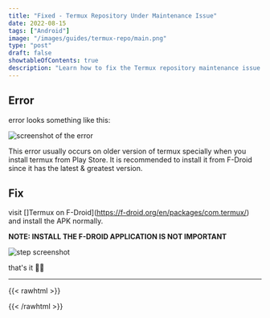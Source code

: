 ```yaml
---
title: "Fixed - Termux Repository Under Maintenance Issue"
date: 2022-08-15
tags: ["Android"]
image: "/images/guides/termux-repo/main.png"
type: "post"
draft: false
showtableOfContents: true
description: "Learn how to fix the Termux repository maintenance issue with our step-by-step guide. Get your system up and running in no time. Read now!"
---
```


## Error

error looks something like this:

![screenshot of the error](/images/guides/termux-repo/2022.png)

This error usually occurs on older version of termux specially when you install termux from Play Store. It is recommended to install it from F-Droid since it has the latest & greatest version.

## Fix

visit []Termux on F-Droid](https://f-droid.org/en/packages/com.termux/) and install the APK normally.

**NOTE: INSTALL THE F-DROID APPLICATION IS NOT IMPORTANT**

![step screenshot](/images/guides/termux-repo/2022_1.png)

 that's it ✌🏽

-------------------------------------------------------------
{{< rawhtml >}} 
 
{{< /rawhtml >}}